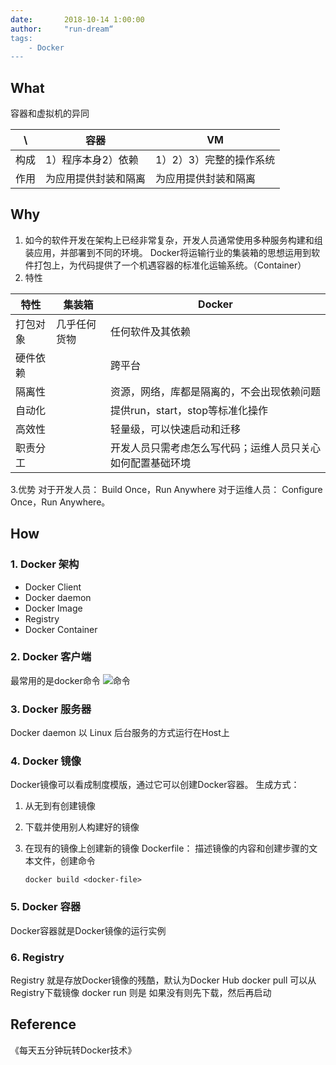 ```yaml
---
date:       2018-10-14 1:00:00
author:     "run-dream“
tags:
    - Docker
---
```



## What
容器和虚拟机的异同

| \ |容器  |VM  |
| --- | --- | --- |
| 构成 |1）程序本身2）依赖  |1）2）3）完整的操作系统  |
| 作用 |为应用提供封装和隔离  |为应用提供封装和隔离   |

## Why
1. 如今的软件开发在架构上已经非常复杂，开发人员通常使用多种服务构建和组装应用，并部署到不同的环境。
Docker将运输行业的集装箱的思想运用到软件打包上，为代码提供了一个机遇容器的标准化运输系统。（Container）
2. 特性

| 特性 |集装箱  |Docker  |
| --- | --- | --- |
|  打包对象|几乎任何货物  |任何软件及其依赖  |
|  硬件依赖|  | 跨平台 |
| 隔离性 |  | 资源，网络，库都是隔离的，不会出现依赖问题 |
| 自动化 |  | 提供run，start，stop等标准化操作 |
| 高效性 |  | 轻量级，可以快速启动和迁移 |
| 职责分工 |  |开发人员只需考虑怎么写代码；运维人员只关心如何配置基础环境  |
3.优势
对于开发人员： Build Once，Run Anywhere
对于运维人员： Configure Once，Run Anywhere。

## How
### 1. Docker 架构
- Docker Client
- Docker daemon
- Docker Image
- Registry
- Docker Container

### 2. Docker 客户端
最常用的是docker命令
![命令](https://run-dream.github.io/img/post/docker-cmd.png)

### 3. Docker 服务器
Docker daemon 以 Linux 后台服务的方式运行在Host上

### 4. Docker 镜像
Docker镜像可以看成制度模版，通过它可以创建Docker容器。
生成方式：
1. 从无到有创建镜像
2. 下载并使用别人构建好的镜像
3. 在现有的镜像上创建新的镜像
Dockerfile： 
描述镜像的内容和创建步骤的文本文件，创建命令

    ```
    docker build <docker-file>
    ```

### 5. Docker 容器
Docker容器就是Docker镜像的运行实例

### 6. Registry
Registry 就是存放Docker镜像的残酷，默认为Docker Hub
docker pull 可以从Registry下载镜像
docker run 则是 如果没有则先下载，然后再启动

## Reference
《每天五分钟玩转Docker技术》